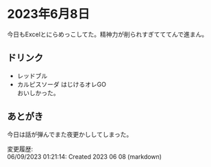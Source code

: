 # 2023年6月8日

今日もExcelとにらめっこしてた。精神力が削られすぎてててんで進まん。

## ドリンク

- レッドブル
- カルピスソーダ はじけるオレGO  
おいしかった。

## あとがき

今日は話が弾んでまた夜更かししてしまった。

変更履歴:  
06/09/2023 01:21:14: Created 2023 06 08 (markdown)  

